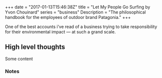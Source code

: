+++
date = "2017-01-13T15:46:38Z"
title = "Let My People Go Surfing by Yvon Chouinard"
series = "business"
Description = "The philosophical handbook for the employees of outdoor brand Patagonia."
+++

One of the best accounts i've read of a business trying to take responsibility for their environmental impact — at such a grand scale.

<!--more-->

## High level thoughts

Some content

### Notes
